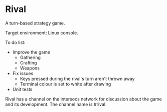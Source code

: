 Rival
=====

A turn-based strategy game.

Target environment: Linux console.

To do list:
* Improve the game
  * Gathering
  * Crafting
  * Weapons
* Fix issues
  * Keys pressed during the rival's turn aren't thrown away
  * Terminal colour is set to white after drawing
* Unit tests

Rival has a channel on the intersocs network for discussion about the game and
its development. The channel name is #rival.
